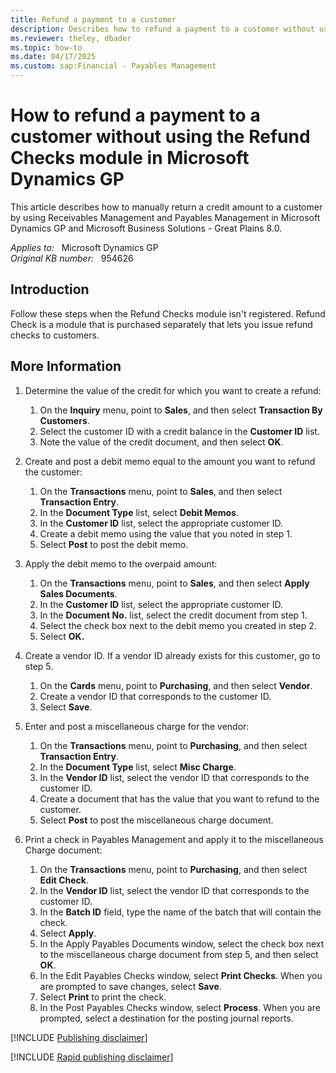 ```yaml
---
title: Refund a payment to a customer
description: Describes how to refund a payment to a customer without using the Refund Checks module in Microsoft Dynamics GP and Microsoft Business Solutions - Great Plains 8.0.
ms.reviewer: theley, dbader
ms.topic: how-to
ms.date: 04/17/2025
ms.custom: sap:Financial - Payables Management
---
```

# How to refund a payment to a customer without using the Refund Checks module in Microsoft Dynamics GP

This article describes how to manually return a credit amount to a customer by using Receivables Management and Payables Management in Microsoft Dynamics GP and Microsoft Business Solutions - Great Plains 8.0.

_Applies to:_ &nbsp; Microsoft Dynamics GP  
_Original KB number:_ &nbsp; 954626

## Introduction

Follow these steps when the Refund Checks module isn't registered. Refund Check is a module that is purchased separately that lets you issue refund checks to customers.

## More Information

1. Determine the value of the credit for which you want to create a refund:
    1. On the **Inquiry** menu, point to **Sales**, and then select **Transaction By Customers**.
    2. Select the customer ID with a credit balance in the **Customer ID** list.
    3. Note the value of the credit document, and then select **OK**.

2. Create and post a debit memo equal to the amount you want to refund the customer:

    1. On the **Transactions** menu, point to **Sales**, and then select **Transaction Entry**.
    2. In the **Document Type** list, select **Debit Memos**.
    3. In the **Customer ID** list, select the appropriate customer ID.
    4. Create a debit memo using the value that you noted in step 1.
    5. Select **Post** to post the debit memo.

3. Apply the debit memo to the overpaid amount:
    1. On the **Transactions** menu, point to **Sales**, and then select **Apply Sales Documents**.
    2. In the **Customer ID** list, select the appropriate customer ID.
    3. In the **Document No.** list, select the credit document from step 1.
    4. Select the check box next to the debit memo you created in step 2.
    5. Select **OK.**  

4. Create a vendor ID. If a vendor ID already exists for this customer, go to step 5.

    1. On the **Cards** menu, point to **Purchasing**, and then select **Vendor**.
    2. Create a vendor ID that corresponds to the customer ID.
    3. Select **Save**.

5. Enter and post a miscellaneous charge for the vendor:

    1. On the **Transactions** menu, point to **Purchasing**, and then select **Transaction Entry**.
    2. In the **Document Type** list, select **Misc Charge**.
    3. In the **Vendor ID** list, select the vendor ID that corresponds to the customer ID.
    4. Create a document that has the value that you want to refund to the customer.
    5. Select **Post** to post the miscellaneous charge document.

6. Print a check in Payables Management and apply it to the miscellaneous Charge document:

    1. On the **Transactions** menu, point to **Purchasing**, and then select **Edit Check**.
    2. In the **Vendor ID** list, select the vendor ID that corresponds to the customer ID.
    3. In the **Batch ID** field, type the name of the batch that will contain the check.
    4. Select **Apply**.
    5. In the Apply Payables Documents window, select the check box next to the miscellaneous charge document from step 5, and then select **OK**.
    6. In the Edit Payables Checks window, select **Print Checks**. When you are prompted to save changes, select **Save**.
    7. Select **Print** to print the check.
    8. In the Post Payables Checks window, select **Process**. When you are prompted, select a destination for the posting journal reports.

[!INCLUDE [Publishing disclaimer](../../includes/publishing-disclaimer.md)]

[!INCLUDE [Rapid publishing disclaimer](../../includes/rapid-publishing-disclaimer.md)]
